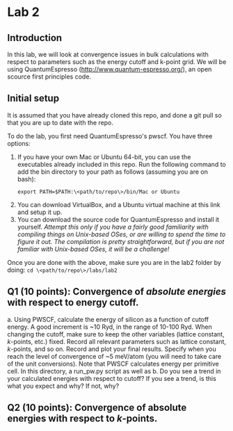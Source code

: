 # Lab 2

## Introduction

In this lab, we will look at convergence issues in bulk calculations
with respect to parameters such as the energy cutoff and k-point grid. We will be using QuantumEspresso (http://www.quantum-espresso.org/), an open scource first principles code.

## Initial setup

It is assumed that you have already cloned this repo, and done a git pull so that you are up to date with the repo.

To do the lab, you first need QuantumEspresso's pwscf. You have three options:

1. If you have your own Mac or Ubuntu 64-bit, you can use the
   executables already included in this repo. Run the following command to add the bin directory to your path as follows (assuming you are on bash):
    ```
    export PATH=$PATH:\<path/to/repo\>/bin/Mac or Ubuntu
    ```
2. You can download VirtualBox, and a Ubuntu virtual machine at this link and
   setup it up.
3. You can download the source code for QuantumEspresso and install it 
   yourself. *Attempt this only if you have a fairly good familiarity with compiling things on Unix-based OSes, or are willing to spend the time to figure it out. The compilation is pretty straightforward, but if you are not familiar with Unix-based OSes, it will be a challenge!*

Once you are done with the above, make sure you are in the lab2 folder by doing:
    ```
    cd \<path/to/repo\>/labs/lab2
    ```

## Q1 (10 points): Convergence of *absolute energies* with respect to energy cutoff.

a. Using PWSCF, calculate the energy of silicon as a function of cutoff
   energy. A good increment is ~10 Ryd, in the range of 10-100 Ryd. When changing the cutoff, make sure to keep the other variables (lattice constant, *k*-points, etc.) fixed. Record all relevant parameters such as lattice constant, *k*-points, and so on. Record and plot your final results. Specify when you reach the level of convergence of ~5 meV/atom (you will need to take care of the unit conversions). Note that PWSCF calculates energy per primitive cell. In this directory, a run_pw.py script as well as 
b. Do you see a trend in your calculated energies with respect to cutoff? 
   If you see a trend, is this what you expect and why? If not, why?

## Q2 (10 points): Convergence of absolute energies with respect to *k*-points.

